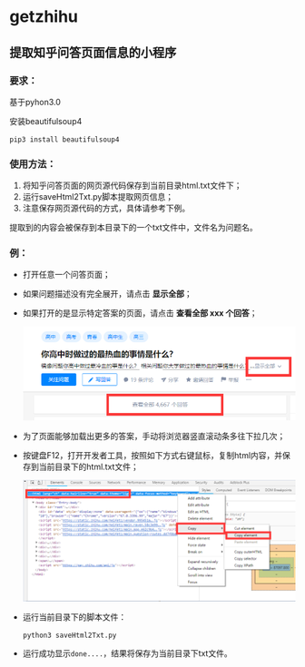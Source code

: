 # getzhihu

## 提取知乎问答页面信息的小程序

### 要求：

基于pyhon3.0

安装beautifulsoup4
```shell
pip3 install beautifulsoup4
```

### 使用方法：
1. 将知乎问答页面的网页源代码保存到当前目录html.txt文件下；
2. 运行saveHtml2Txt.py脚本提取网页信息；
3. 注意保存网页源代码的方式，具体请参考下例。

提取到的内容会被保存到本目录下的一个txt文件中，文件名为问题名。


### 例：
- 打开任意一个问答页面；

- 如果问题描述没有完全展开，请点击 **显示全部**；

- 如果打开的是显示特定答案的页面，请点击 **查看全部 xxx 个回答**；

  ![点击显示全部](https://github.com/xuejianbest/images/blob/master/getzhihu/%E6%98%BE%E7%A4%BA.png)


- 为了页面能够加载出更多的答案，手动将浏览器竖直滚动条多往下拉几次；

- 按键盘F12，打开开发者工具，按照如下方式右键鼠标，复制html内容，并保存到当前目录下的html.txt文件；

  ![点击显示全部](https://github.com/xuejianbest/images/blob/master/getzhihu/%E7%BD%91%E9%A1%B5html.png)


- 运行当前目录下的脚本文件：
  ```shell
  python3 saveHtml2Txt.py
  ```

- 运行成功显示`done....`，结果将保存为当前目录下txt文件。
